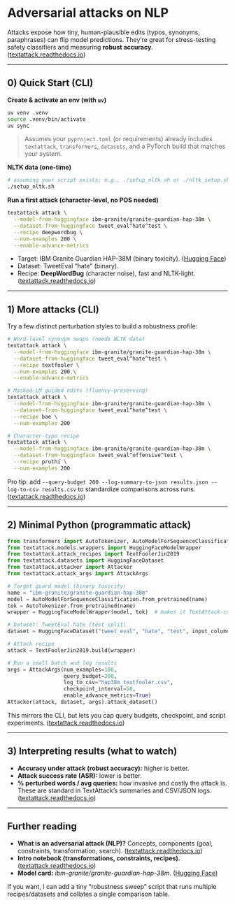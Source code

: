 # Adversarial attacks on NLP

Attacks expose how tiny, human-plausible edits (typos, synonyms, paraphrases) can flip model predictions. They’re great for stress-testing safety classifiers and measuring **robust accuracy**. ([textattack.readthedocs.io][1])

---

## 0) Quick Start (CLI)

**Create & activate an env (with `uv`)**

```bash
uv venv .venv
source .venv/bin/activate
uv sync
```

> Assumes your `pyproject.toml` (or requirements) already includes `textattack`, `transformers`, `datasets`, and a PyTorch build that matches your system.

**NLTK data (one-time)**

```bash
# assuming your script exists; e.g., ./setup_nltk.sh or ./nltk_setup.sh
./setup_nltk.sh
```

**Run a first attack (character-level, no POS needed)**

```bash
textattack attack \
  --model-from-huggingface ibm-granite/granite-guardian-hap-38m \
  --dataset-from-huggingface tweet_eval^hate^test \
  --recipe deepwordbug \
  --num-examples 200 \
  --enable-advance-metrics
```

* Target: IBM Granite Guardian HAP-38M (binary toxicity). ([Hugging Face][2])
* Dataset: TweetEval “hate” (binary).
* Recipe: **DeepWordBug** (character noise), fast and NLTK-light. ([textattack.readthedocs.io][1])

---

## 1) More attacks (CLI)

Try a few distinct perturbation styles to build a robustness profile:

```bash
# Word-level synonym swaps (needs NLTK data)
textattack attack \
  --model-from-huggingface ibm-granite/granite-guardian-hap-38m \
  --dataset-from-huggingface tweet_eval^hate^test \
  --recipe textfooler \
  --num-examples 200 \
  --enable-advance-metrics

# Masked-LM guided edits (fluency-preserving)
textattack attack \
  --model-from-huggingface ibm-granite/granite-guardian-hap-38m \
  --dataset-from-huggingface tweet_eval^hate^test \
  --recipe bae \
  --num-examples 200

# Character-typo recipe
textattack attack \
  --model-from-huggingface ibm-granite/granite-guardian-hap-38m \
  --dataset-from-huggingface tweet_eval^offensive^test \
  --recipe pruthi \
  --num-examples 200
```

Pro tip: add `--query-budget 200 --log-summary-to-json results.json --log-to-csv results.csv` to standardize comparisons across runs. ([textattack.readthedocs.io][1])

---

## 2) Minimal Python (programmatic attack)

```python
from transformers import AutoTokenizer, AutoModelForSequenceClassification
from textattack.models.wrappers import HuggingFaceModelWrapper
from textattack.attack_recipes import TextFoolerJin2019
from textattack.datasets import HuggingFaceDataset
from textattack.attacker import Attacker
from textattack.attack_args import AttackArgs

# Target guard model (binary toxicity)
name = "ibm-granite/granite-guardian-hap-38m"
model = AutoModelForSequenceClassification.from_pretrained(name)
tok = AutoTokenizer.from_pretrained(name)
wrapper = HuggingFaceModelWrapper(model, tok)  # makes it TextAttack-compatible

# Dataset: TweetEval hate (test split)
dataset = HuggingFaceDataset("tweet_eval", "hate", "test", input_columns=["text"])

# Attack recipe
attack = TextFoolerJin2019.build(wrapper)

# Run a small batch and log results
args = AttackArgs(num_examples=100,
                  query_budget=200,
                  log_to_csv="hap38m_textfooler.csv",
                  checkpoint_interval=50,
                  enable_advance_metrics=True)
Attacker(attack, dataset, args).attack_dataset()
```

This mirrors the CLI, but lets you cap query budgets, checkpoint, and script experiments. ([textattack.readthedocs.io][3])

---

## 3) Interpreting results (what to watch)

* **Accuracy under attack (robust accuracy):** higher is better.
* **Attack success rate (ASR):** lower is better.
* **% perturbed words / avg queries:** how invasive and costly the attack is.
  These are standard in TextAttack’s summaries and CSV/JSON logs. ([textattack.readthedocs.io][1])

---

## Further reading

* **What is an adversarial attack (NLP)?** Concepts, components (goal, constraints, transformation, search). ([textattack.readthedocs.io][1])
* **Intro notebook (transformations, constraints, recipes).** ([textattack.readthedocs.io][3])
* **Model card:** *ibm-granite/granite-guardian-hap-38m*. ([Hugging Face][2])

If you want, I can add a tiny “robustness sweep” script that runs multiple recipes/datasets and collates a single comparison table.

[1]: https://textattack.readthedocs.io/en/latest/1start/what_is_an_adversarial_attack.html "What is an adversarial attack in NLP? — TextAttack 0.3.10 documentation"
[2]: https://huggingface.co/ibm-granite/granite-guardian-hap-38m "ibm-granite/granite-guardian-hap-38m · Hugging Face"
[3]: https://textattack.readthedocs.io/en/latest/2notebook/1_Introduction_and_Transformations.html "The TextAttack ecosystem: search, transformations, and constraints — TextAttack 0.3.10 documentation"
